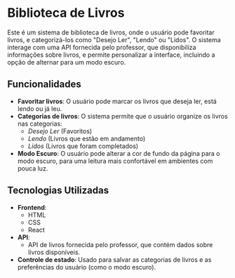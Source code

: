 # Biblioteca de Livros

Este é um sistema de biblioteca de livros, onde o usuário pode favoritar livros, e categorizá-los como "Desejo Ler", "Lendo" ou "Lidos". O sistema interage com uma API fornecida pelo professor, que disponibiliza informações sobre livros, e permite personalizar a interface, incluindo a opção de alternar para um modo escuro.

## Funcionalidades

- **Favoritar livros**: O usuário pode marcar os livros que deseja ler, está lendo ou já leu.
- **Categorias de livros**: O sistema permite que o usuário organize os livros nas categorias:
  - *Desejo Ler* (Favoritos)
  - *Lendo* (Livros que estão em andamento)
  - *Lidos* (Livros que foram completados)
- **Modo Escuro**: O usuário pode alterar a cor de fundo da página para o modo escuro, para uma leitura mais confortável em ambientes com pouca luz.

## Tecnologias Utilizadas

- **Frontend**: 
  - HTML
  - CSS
  - React 
- **API**: 
  - API de livros fornecida pelo professor, que contém dados sobre livros disponíveis.
- **Controle de estado**: Usado para salvar as categorias de livros e as preferências do usuário (como o modo escuro).


